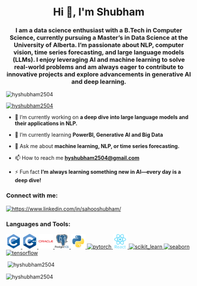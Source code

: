 <h1 align="center">Hi 👋, I'm Shubham</h1>
<h3 align="center">I am a data science enthusiast with a B.Tech in Computer Science, currently pursuing a Master’s in Data Science at the University of Alberta. I’m passionate about NLP, computer vision, time series forecasting, and large language models (LLMs). I enjoy leveraging AI and machine learning to solve real-world problems and am always eager to contribute to innovative projects and explore advancements in generative AI and deep learning.</h3>

<p align="left"> <img src="https://komarev.com/ghpvc/?username=hyshubham2504&label=Profile%20views&color=0e75b6&style=flat" alt="hyshubham2504" /> </p>

<p align="left"> <a href="https://github.com/ryo-ma/github-profile-trophy"><img src="https://github-profile-trophy.vercel.app/?username=hyshubham2504" alt="hyshubham2504" /></a> </p>

- 🔭 I’m currently working on **a deep dive into large language models and their applications in NLP.**

- 🌱 I’m currently learning **PowerBI, Generative AI and Big Data**

- 💬 Ask me about **machine learning, NLP, or time series forecasting.**

- 📫 How to reach me **hyshubham2504@gmail.com**

- ⚡ Fun fact **I’m always learning something new in AI—every day is a deep dive!**

<h3 align="left">Connect with me:</h3>
<p align="left">
<a href="https://linkedin.com/in/https://www.linkedin.com/in/sahooshubham/" target="blank"><img align="center" src="https://raw.githubusercontent.com/rahuldkjain/github-profile-readme-generator/master/src/images/icons/Social/linked-in-alt.svg" alt="https://www.linkedin.com/in/sahooshubham/" height="30" width="40" /></a>
</p>

<h3 align="left">Languages and Tools:</h3>
<p align="left"> <a href="https://www.cprogramming.com/" target="_blank" rel="noreferrer"> <img src="https://raw.githubusercontent.com/devicons/devicon/master/icons/c/c-original.svg" alt="c" width="40" height="40"/> </a> <a href="https://www.w3schools.com/cpp/" target="_blank" rel="noreferrer"> <img src="https://raw.githubusercontent.com/devicons/devicon/master/icons/cplusplus/cplusplus-original.svg" alt="cplusplus" width="40" height="40"/> </a> <a href="https://www.oracle.com/" target="_blank" rel="noreferrer"> <img src="https://raw.githubusercontent.com/devicons/devicon/master/icons/oracle/oracle-original.svg" alt="oracle" width="40" height="40"/> </a> <a href="https://www.postgresql.org" target="_blank" rel="noreferrer"> <img src="https://raw.githubusercontent.com/devicons/devicon/master/icons/postgresql/postgresql-original-wordmark.svg" alt="postgresql" width="40" height="40"/> </a> <a href="https://www.python.org" target="_blank" rel="noreferrer"> <img src="https://raw.githubusercontent.com/devicons/devicon/master/icons/python/python-original.svg" alt="python" width="40" height="40"/> </a> <a href="https://pytorch.org/" target="_blank" rel="noreferrer"> <img src="https://www.vectorlogo.zone/logos/pytorch/pytorch-icon.svg" alt="pytorch" width="40" height="40"/> </a> <a href="https://reactjs.org/" target="_blank" rel="noreferrer"> <img src="https://raw.githubusercontent.com/devicons/devicon/master/icons/react/react-original-wordmark.svg" alt="react" width="40" height="40"/> </a> <a href="https://scikit-learn.org/" target="_blank" rel="noreferrer"> <img src="https://upload.wikimedia.org/wikipedia/commons/0/05/Scikit_learn_logo_small.svg" alt="scikit_learn" width="40" height="40"/> </a> <a href="https://seaborn.pydata.org/" target="_blank" rel="noreferrer"> <img src="https://seaborn.pydata.org/_images/logo-mark-lightbg.svg" alt="seaborn" width="40" height="40"/> </a> <a href="https://www.tensorflow.org" target="_blank" rel="noreferrer"> <img src="https://www.vectorlogo.zone/logos/tensorflow/tensorflow-icon.svg" alt="tensorflow" width="40" height="40"/> </a> </p>

<p>&nbsp;<img align="center" src="https://github-readme-stats.vercel.app/api?username=hyshubham2504&show_icons=true&locale=en" alt="hyshubham2504" /></p>

<p><img align="center" src="https://github-readme-streak-stats.herokuapp.com/?user=hyshubham2504&" alt="hyshubham2504" /></p>
